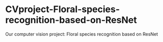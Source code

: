 # CVproject-Floral-species-recognition-based-on-ResNet
Our computer vision project: Floral species recognition based on ResNet
